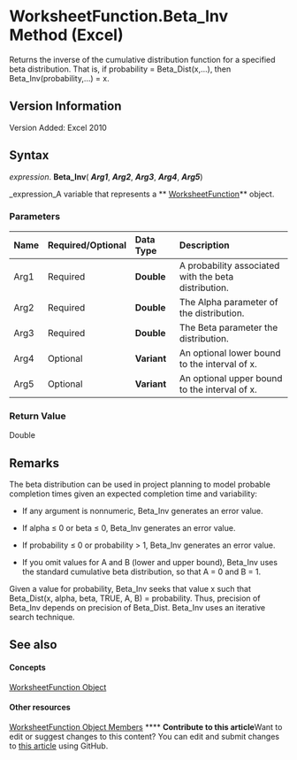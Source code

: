 
# WorksheetFunction.Beta_Inv Method (Excel)

Returns the inverse of the cumulative distribution function for a specified beta distribution. That is, if probability = Beta_Dist(x,...), then Beta_Inv(probability,...) = x.


## Version Information

Version Added: Excel 2010 


## Syntax

 _expression_. **Beta_Inv**( **_Arg1_**,  **_Arg2_**,  **_Arg3_**,  **_Arg4_**,  **_Arg5_**)

 _expression_A variable that represents a  ** [WorksheetFunction](7b1d5639-363d-632c-2cf0-2232562646b6.md)** object.


### Parameters



|**Name**|**Required/Optional**|**Data Type**|**Description**|
|:-----|:-----|:-----|:-----|
|Arg1|Required| **Double**|A probability associated with the beta distribution.|
|Arg2|Required| **Double**|The Alpha parameter of the distribution.|
|Arg3|Required| **Double**|The Beta parameter the distribution.|
|Arg4|Optional| **Variant**|An optional lower bound to the interval of x.|
|Arg5|Optional| **Variant**|An optional upper bound to the interval of x.|

### Return Value

Double


## Remarks

 The beta distribution can be used in project planning to model probable completion times given an expected completion time and variability:


- If any argument is nonnumeric, Beta_Inv generates an error value.
    
- If alpha ≤ 0 or beta ≤ 0, Beta_Inv generates an error value.
    
- If probability ≤ 0 or probability > 1, Beta_Inv generates an error value.
    
- If you omit values for A and B (lower and upper bound), Beta_Inv uses the standard cumulative beta distribution, so that A = 0 and B = 1.
    
Given a value for probability, Beta_Inv seeks that value x such that Beta_Dist(x, alpha, beta, TRUE, A, B) = probability. Thus, precision of Beta_Inv depends on precision of Beta_Dist. Beta_Inv uses an iterative search technique.


## See also


#### Concepts


 [WorksheetFunction Object](7b1d5639-363d-632c-2cf0-2232562646b6.md)
#### Other resources


 [WorksheetFunction Object Members](6811ca87-4b53-0bff-88c9-30bf7497879a.md)
****   **Contribute to this article**Want to edit or suggest changes to this content? You can edit and submit changes to  [this article](https://github.com/jhershey00/VBA_Excel_Test/OpenXMLCon/articles/f652b2b8-a966-1b1e-bfcd-1554923c1740.md) using GitHub.

